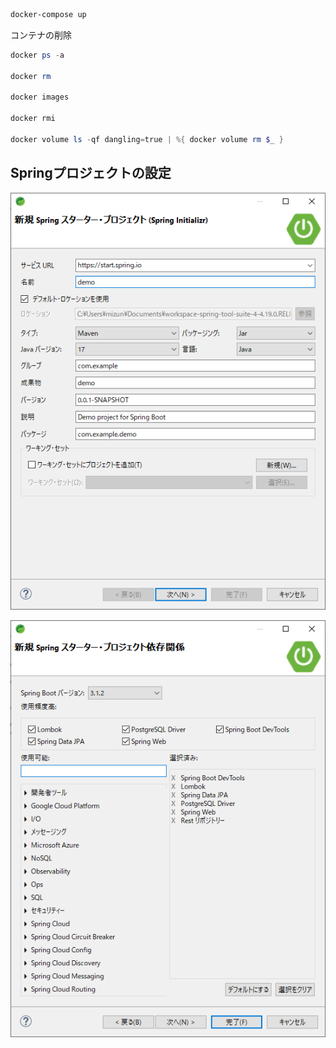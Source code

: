 ```cmd
docker-compose up
```

コンテナの削除
```ps1
docker ps -a

docker rm

docker images

docker rmi

docker volume ls -qf dangling=true | %{ docker volume rm $_ }

```

## Springプロジェクトの設定
![](/doc_images/2023-07-23-21-27-27.png)

![](/doc_images/2023-07-23-21-50-55.png)